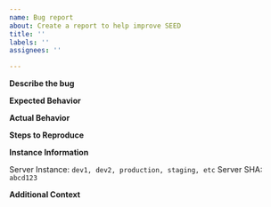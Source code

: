 ```yaml
---
name: Bug report
about: Create a report to help improve SEED
title: ''
labels: ''
assignees: ''

---
```


<!--Fill in the following information detailing the issue. Make sure to not disclose protected data (e.g. passwords). Screenshots are helpful.-->

**Describe the bug**
<!--A clear and concise description of what the bug is.-->

**Expected Behavior**
<!--A clear and concise description of what you expected to happen.-->

**Actual Behavior**
<!--What actually happened.-->

**Steps to Reproduce**
<!-- Steps to reproduce the behavior:
     1. Go to '...'
     2. Click on '....'
     3. Scroll down to '....'
     4. See error -->

**Instance Information**

<!--If the issue occurred on a dev, staging, or production instance, then fill in the following information. Server SHA can be obtained from going to the about page on the instance and copying the Version.-->

Server Instance: `dev1, dev2, production, staging, etc`
Server SHA: `abcd123`

**Additional Context**
<!--Add any other context about the problem here-->
